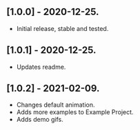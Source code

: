 ## [1.0.0] - 2020-12-25.

* Initial release, stable and tested.

## [1.0.1] - 2020-12-25.

* Updates readme.

## [1.0.2] - 2021-02-09.

* Changes default animation.
* Adds more examples to Example Project.
* Adds demo gifs.
